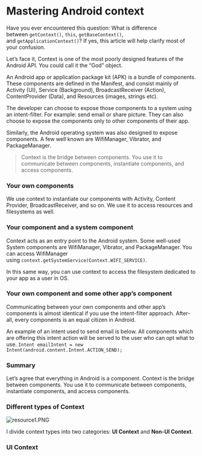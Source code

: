 # Mastering Android context

Have you ever encountered this question: What is difference between `getContext()`, `this`, `getBaseContext()`, and `getApplicationContext()`? If yes, this article will help clarify most of your confusion.

Let’s face it, Context is one of the most poorly designed features of the Android API. You could call it the “God” object.

An Android app or application package kit (APK) is a bundle of components. These components are defined in the Manifest, and consist mainly of Activity (UI), Service (Background), BroadcastReceiver (Action), ContentProvider (Data), and Resources (images, strings etc).

The developer can choose to expose those components to a system using an intent-filter. For example: send email or share picture. They can also choose to expose the components only to other components of their app.

Similarly, the Android operating system was also designed to expose components. A few well known are WifiManager, Vibrator, and PackageManager.

> Context is the bridge between components. You use it to communicate between components, instantiate components, and access components.

### **Your own components**

We use context to instantiate our components with Activity, Content Provider, BroadcastReceiver, and so on. We use it to access resources and filesystems as well.

### **Your component and a system component**

Context acts as an entry point to the Android system. Some well-used System components are WifiManager, Vibrator, and PackageManager. You can access WifiManager using `context.getSystemService(Context.WIFI_SERVICE)`.

In this same way, you can use context to access the filesystem dedicated to your app as a user in OS.

### **Your own component and some other app’s component**

Communicating between your own components and other app’s components is almost identical if you use the intent-filter approach. After-all, every components is an equal citizen in Android.

An example of an intent used to send email is below. All components which are offering this intent action will be served to the user who can opt what to use. 
`Intent emailIntent = new Intent(android.content.Intent.ACTION_SEND);`

### Summary

Let’s agree that everything in Android is a component. Context is the bridge between components. You use it to communicate between components, instantiate components, and access components.

### Different types of Context

![resource1.PNG](C:\Users\azin.alizadeh\Desktop\Learning\Android\Articles\Mastering%20Android%20context\resources\resource1.PNG)

I divide context types into two categories: **UI Context** and **Non-UI Context**.

### UI Context
